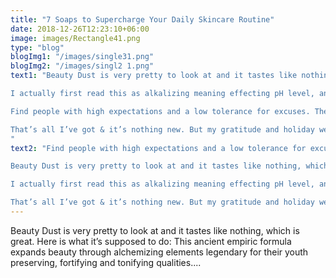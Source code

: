 ```yaml
---
title: "7 Soaps to Supercharge Your Daily Skincare Routine"
date: 2018-12-26T12:23:10+06:00
image: images/Rectangle41.png
type: "blog"
blogImg1: "/images/single31.png"
blogImg2: "/images/singl2 1.png"
text1: "Beauty Dust is very pretty to look at and it tastes like nothing, which is great. Here is what it’s supposed to do: This ancient empiric formula expands beauty through alchemizing elements legendary for their youth preserving, fortifying and tonifying qualities. Glowing supple skin, lustrous shiny hair and twinkling bright eyes are holistically bestowed from the inside out.

I actually first read this as alkalizing meaning effecting pH level, and I was like, OK I guess I understand how that could positively effect your body, but alchemizing means turning elements to gold basically through magic. That lead me to research each ingredient because I know alchemy is not actually happening in my body when I eat this, since alchemy is not real.

Find people with high expectations and a low tolerance for excuses. They’ll have higher expectations for you than you have for yourself. Don’t flatter yourself that this has much to do with you – this is just who they are. Don’t look for “nice” in these relationships. Look for trust.

That’s all I’ve got & it’s nothing new. But my gratitude and holiday weekend survival tactics kept bringing me back to these people – so thankful for them in all areas of my life, and our history & future together.
"
text2: "Find people with high expectations and a low tolerance for excuses. They’ll have higher expectations for you than you have for yourself. Don’t flatter yourself that this has much to do with you – this is just who they are. Don’t look for “nice” in these relationships. Look for trust.

Beauty Dust is very pretty to look at and it tastes like nothing, which is great. Here is what it’s supposed to do: This ancient empiric formula expands beauty through alchemizing elements legendary for their youth preserving, fortifying and tonifying qualities. Glowing supple skin, lustrous shiny hair and twinkling bright eyes are holistically bestowed from the inside out.

I actually first read this as alkalizing meaning effecting pH level, and I was like, OK I guess I understand how that could positively effect your body, but alchemizing means turning elements to gold basically through magic. That lead me to research each ingredient because I know alchemy is not actually happening in my body when I eat this, since alchemy is not real.

That’s all I’ve got & it’s nothing new. But my gratitude and holiday weekend survival tactics kept bringing me back to these people – so thankful for them in all areas of my life, and our history & future together."
---
```


Beauty Dust is very pretty to look at and it tastes like nothing, which is great. Here is what it’s supposed to do: This ancient empiric formula expands beauty through alchemizing elements legendary for their youth preserving, fortifying and tonifying qualities....